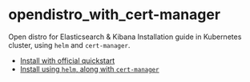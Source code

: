 # opendistro_with_cert-manager

Open distro for Elasticsearch &amp; Kibana Installation guide in Kubernetes cluster, using `helm` and `cert-manager`.

* [Install with official quickstart](official-install.md)
* [Install using `helm`, along with `cert-manager`](certmanager-install.md)
